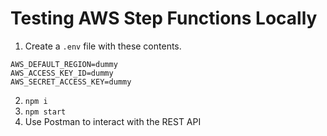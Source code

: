 # Testing AWS Step Functions Locally

1. Create a `.env` file with these contents.
```
AWS_DEFAULT_REGION=dummy
AWS_ACCESS_KEY_ID=dummy
AWS_SECRET_ACCESS_KEY=dummy
```
2. `npm i`
2. `npm start`
2. Use Postman to interact with the REST API
